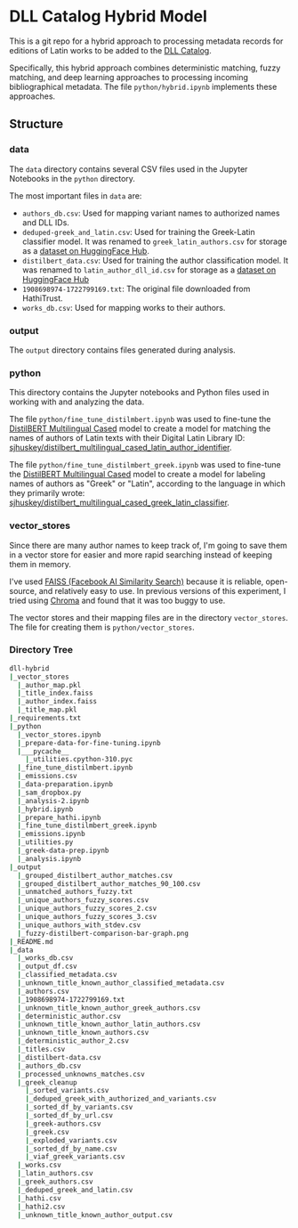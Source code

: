 # DLL Catalog Hybrid Model

This is a git repo for a hybrid approach to processing metadata records for editions of Latin works to be added to the [DLL Catalog](https://catalog.digitallatin.org/).

Specifically, this hybrid approach combines deterministic matching, fuzzy matching, and deep learning approaches to processing incoming bibliographical metadata. The file `python/hybrid.ipynb` implements these approaches.

## Structure

### data

The `data` directory contains several CSV files used in the Jupyter Notebooks in the `python` directory.

The most important files in `data` are:

- `authors_db.csv`: Used for mapping variant names to authorized names and DLL IDs.
- `deduped-greek_and_latin.csv`: Used for training the Greek-Latin classifier model. It was renamed to `greek_latin_authors.csv` for storage as a [dataset on HuggingFace Hub](https://huggingface.co/datasets/sjhuskey/greek_latin_authors).
- `distilbert_data.csv`: Used for training the author classification model. It was renamed to `latin_author_dll_id.csv` for storage as a [dataset on HuggingFace Hub](https://huggingface.co/datasets/sjhuskey/latin_author_dll_id)
- `1908698974-1722799169.txt`: The original file downloaded from HathiTrust.
- `works_db.csv`: Used for mapping works to their authors.

### output

The `output` directory contains files generated during analysis.

### python

This directory contains the Jupyter notebooks and Python files used in working with and analyzing the data.

The file `python/fine_tune_distilmbert.ipynb` was used to fine-tune the [DistilBERT Multilingual Cased](https://huggingface.co/distilbert/distilbert-base-multilingual-cased) model to create a model for matching the names of authors of Latin texts with their Digital Latin Library ID: [sjhuskey/distilbert_multilingual_cased_latin_author_identifier](<https://huggingface.co/sjhuskey/distilbert_multilingual_cased_latin_author_identifier>).

The file `python/fine_tune_distilmbert_greek.ipynb` was used to fine-tune the [DistilBERT Multilingual Cased](https://huggingface.co/distilbert/distilbert-base-multilingual-cased) model to create a model for labeling names of authors as "Greek" or "Latin", according to the language in which they primarily wrote: [sjhuskey/distilbert_multilingual_cased_greek_latin_classifier](<https://huggingface.co/sjhuskey/distilbert_multilingual_cased_greek_latin_classifier>).

### vector_stores

Since there are many author names to keep track of, I'm going to save them in a vector store for easier and more rapid searching instead of keeping them in memory.

I've used [FAISS (Facebook AI Similarity Search)](https://faiss.ai/) because it is reliable, open-source, and relatively easy to use. In previous versions of this experiment, I tried using [Chroma](https://www.trychroma.com/) and found that it was too buggy to use.

The vector stores and their mapping files are in the directory `vector_stores`. The file for creating them is `python/vector_stores`.

### Directory Tree

```bash
dll-hybrid
|_vector_stores
  |_author_map.pkl
  |_title_index.faiss
  |_author_index.faiss
  |_title_map.pkl
|_requirements.txt
|_python
  |_vector_stores.ipynb
  |_prepare-data-for-fine-tuning.ipynb
  |___pycache__
    |_utilities.cpython-310.pyc
  |_fine_tune_distilmbert.ipynb
  |_emissions.csv
  |_data-preparation.ipynb
  |_sam_dropbox.py
  |_analysis-2.ipynb
  |_hybrid.ipynb
  |_prepare_hathi.ipynb
  |_fine_tune_distilmbert_greek.ipynb
  |_emissions.ipynb
  |_utilities.py
  |_greek-data-prep.ipynb
  |_analysis.ipynb
|_output
  |_grouped_distilbert_author_matches.csv
  |_grouped_distilbert_author_matches_90_100.csv
  |_unmatched_authors_fuzzy.txt
  |_unique_authors_fuzzy_scores.csv
  |_unique_authors_fuzzy_scores_2.csv
  |_unique_authors_fuzzy_scores_3.csv
  |_unique_authors_with_stdev.csv
  |_fuzzy-distilbert-comparison-bar-graph.png
|_README.md
|_data
  |_works_db.csv
  |_output_df.csv
  |_classified_metadata.csv
  |_unknown_title_known_author_classified_metadata.csv
  |_authors.csv
  |_1908698974-1722799169.txt
  |_unknown_title_known_author_greek_authors.csv
  |_deterministic_author.csv
  |_unknown_title_known_author_latin_authors.csv
  |_unknown_title_known_authors.csv
  |_deterministic_author_2.csv
  |_titles.csv
  |_distilbert-data.csv
  |_authors_db.csv
  |_processed_unknowns_matches.csv
  |_greek_cleanup
    |_sorted_variants.csv
    |_deduped_greek_with_authorized_and_variants.csv
    |_sorted_df_by_variants.csv
    |_sorted_df_by_url.csv
    |_greek-authors.csv
    |_greek.csv
    |_exploded_variants.csv
    |_sorted_df_by_name.csv
    |_viaf_greek_variants.csv
  |_works.csv
  |_latin_authors.csv
  |_greek_authors.csv
  |_deduped_greek_and_latin.csv
  |_hathi.csv
  |_hathi2.csv
  |_unknown_title_known_author_output.csv
```